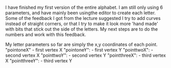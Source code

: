 I have finished my first version of the entire alphabet. I am still only using 6 parameters, and have mainly been usingthe editor to create each letter. Some of the feedback I got from the lecture suggested I try to add curves instead of straight corners, or that I try to make it look more 'hand made' with bits that stick out the side of the letters. My next steps are to do the numbers and work with this feedback.

My letter parameters so far are simply the x,y coordinates of each point.
  "pointoneX" - first vertex X
  "pointoneY": - first vertex Y
  "pointtwoX": - second vertex X
  "pointtwoY": - second vertex Y
  "pointthreeX": - third vertex X
  "pointthreeY": - third vertex Y



